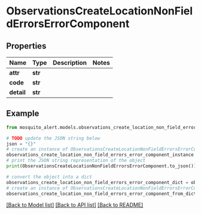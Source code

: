 # ObservationsCreateLocationNonFieldErrorsErrorComponent


## Properties

Name | Type | Description | Notes
------------ | ------------- | ------------- | -------------
**attr** | **str** |  | 
**code** | **str** |  | 
**detail** | **str** |  | 

## Example

```python
from mosquito_alert.models.observations_create_location_non_field_errors_error_component import ObservationsCreateLocationNonFieldErrorsErrorComponent

# TODO update the JSON string below
json = "{}"
# create an instance of ObservationsCreateLocationNonFieldErrorsErrorComponent from a JSON string
observations_create_location_non_field_errors_error_component_instance = ObservationsCreateLocationNonFieldErrorsErrorComponent.from_json(json)
# print the JSON string representation of the object
print(ObservationsCreateLocationNonFieldErrorsErrorComponent.to_json())

# convert the object into a dict
observations_create_location_non_field_errors_error_component_dict = observations_create_location_non_field_errors_error_component_instance.to_dict()
# create an instance of ObservationsCreateLocationNonFieldErrorsErrorComponent from a dict
observations_create_location_non_field_errors_error_component_from_dict = ObservationsCreateLocationNonFieldErrorsErrorComponent.from_dict(observations_create_location_non_field_errors_error_component_dict)
```
[[Back to Model list]](../README.md#documentation-for-models) [[Back to API list]](../README.md#documentation-for-api-endpoints) [[Back to README]](../README.md)



